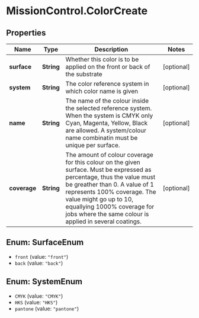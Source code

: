 # MissionControl.ColorCreate

## Properties
Name | Type | Description | Notes
------------ | ------------- | ------------- | -------------
**surface** | **String** | Whether this color is to be applied on the front or back of the substrate | [optional] 
**system** | **String** | The color reference system in which color name is given | [optional] 
**name** | **String** | The name of the colour inside the selected reference system. When the system is CMYK only Cyan, Magenta, Yellow, Black are allowed. A system/colour name combinatin must be unique per surface. | [optional] 
**coverage** | **String** | The amount of colour coverage for this colour on the given surface. Must be expressed as percentage, thus the value must be greather than 0. A value of 1 represents 100% coverage. The value might go up to 10, equallying 1000% coverage for jobs where the same colour is applied in several coatings. | [optional] 

<a name="SurfaceEnum"></a>
## Enum: SurfaceEnum

* `front` (value: `"front"`)
* `back` (value: `"back"`)


<a name="SystemEnum"></a>
## Enum: SystemEnum

* `CMYK` (value: `"CMYK"`)
* `HKS` (value: `"HKS"`)
* `pantone` (value: `"pantone"`)

